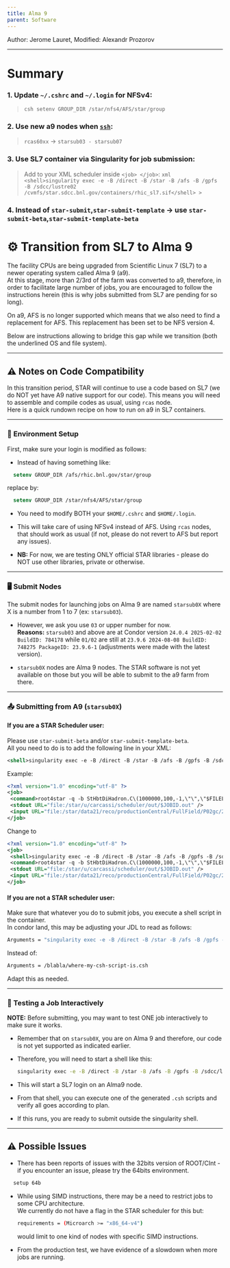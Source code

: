 ```yaml
---
title: Alma 9
parent: Software
---
```

Author: Jerome Lauret,
Modified: Alexandr Prozorov 

---

# Summary

 ### 1. Update `~/.cshrc` and `~/.login` for NFSv4:
 > ```csh setenv GROUP_DIR /star/nfs4/AFS/star/group ```

 ### 2. Use new a9 nodes when [`ssh`](/software/ssh): 
 > `rcas60xx` &rarr; `starsub03 - starsub07`

 ### 3. Use SL7 container via Singularity for job submission:
 > Add to your XML scheduler inside `<job> </job>`:
 > ```xml <shell>singularity exec -e -B /direct -B /star -B /afs -B /gpfs -B /sdcc/lustre02 /cvmfs/star.sdcc.bnl.gov/containers/rhic_sl7.sif</shell> > ```

 ### 4.  Instead of `star-submit`,`star-submit-template`  &rarr;  use `star-submit-beta`,`star-submit-template-beta`



# ⚙️ Transition from SL7 to Alma 9

The facility CPUs are being upgraded from Scientific Linux 7 (SL7) to a newer operating system called Alma 9 (a9).  
At this stage, more than 2/3rd of the farm was converted to a9, therefore, in order to facilitate large number of jobs, you are encouraged to follow the instructions herein (this is why jobs submitted from SL7 are pending for so long).  

On a9, AFS is no longer supported which means that we also need to find a replacement for AFS. This replacement has been set to be NFS version 4.

Below are instructions allowing to bridge this gap while we transition (both the underlined OS and file system).

---

## ⚠️ Notes on Code Compatibility

In this transition period, STAR will continue to use a code based on SL7 (we do NOT yet have A9 native support for our code). This means you will need to assemble and compile codes as usual, using `rcas` node.  
Here is a quick rundown recipe on how to run on a9 in SL7 containers.

---

### 🔧 Environment Setup

First, make sure your login is modified as follows:

- Instead of having something like:
```csh
  setenv GROUP_DIR /afs/rhic.bnl.gov/star/group
```
  replace by:  
```csh
  setenv GROUP_DIR /star/nfs4/AFS/star/group
```

- You need to modify BOTH your `$HOME/.cshrc` and `$HOME/.login`.

- This will take care of using NFSv4 instead of AFS. Using `rcas` nodes, that should work as usual (if not, please do not revert to AFS but report any issues).

- **NB:** For now, we are testing ONLY official STAR libraries - please do NOT use other libraries, private or otherwise.

---

### 🖥️ Submit Nodes

The submit nodes for launching jobs on Alma 9 are named `starsub0X` where X is a number from 1 to 7 (ex: `starsub03`).

- However, we ask you use `03` or upper number for now.  
  **Reasons:** `starsub03` and above are at Condor version `24.0.4 2025-02-02 BuildID: 784178` while `01/02` are still at `23.9.6 2024-08-08 BuildID: 748275 PackageID: 23.9.6-1` (adjustments were made with the latest version).

- `starsub0X` nodes are Alma 9 nodes. The STAR software is not yet available on those but you will be able to submit to the a9 farm from there.

---

### 📤 Submitting from A9 (`starsub0X`)

#### If you are a STAR Scheduler user:

Please use `star-submit-beta` and/or `star-submit-template-beta`.  
All you need to do is to add the following line in your XML:
```xml
<shell>singularity exec -e -B /direct -B /star -B /afs -B /gpfs -B /sdcc/lustre02 /cvmfs/star.sdcc.bnl.gov/containers/rhic_sl7.sif</shell>
```

Example:
```xml
<?xml version="1.0" encoding="utf-8" ?> 
<job>
 <command>root4star -q -b StHbtDiHadron.C\(1000000,100,-1,\"\",\"$FILELIST\"\)</command>
 <stdout URL="file:/star/u/carcassi/scheduler/out/$JOBID.out" />
 <input URL="file:/star/data21/reco/productionCentral/FullField/P02gc/2001/312/st_physics_2312011_raw_0017.MuDst.root" />
</job>
```

Change to 
```xml
<?xml version="1.0" encoding="utf-8" ?> 
<job>
 <shell>singularity exec -e -B /direct -B /star -B /afs -B /gpfs -B /sdcc/lustre02 /cvmfs/star.sdcc.bnl.gov/containers/rhic_sl7.sif</shell> <!-- highlight -->
 <command>root4star -q -b StHbtDiHadron.C\(1000000,100,-1,\"\",\"$FILELIST\"\)</command>
 <stdout URL="file:/star/u/carcassi/scheduler/out/$JOBID.out" />
 <input URL="file:/star/data21/reco/productionCentral/FullField/P02gc/2001/312/st_physics_2312011_raw_0017.MuDst.root" />
</job>
```










#### If you are not a STAR scheduler user:

Make sure that whatever you do to submit jobs, you execute a shell script in the container.  
In condor land, this may be adjusting your JDL to read as follows:

```bash
Arguments = "singularity exec -e -B /direct -B /star -B /afs -B /gpfs -B /sdcc/lustre02 /cvmfs/star.sdcc.bnl.gov/containers/rhic_sl7.sif /blabla/where-my-csh-script-is.csh"
```

Instead of:

```bash
Arguments = /blabla/where-my-csh-script-is.csh
```

Adapt this as needed.

---

### 🧪 Testing a Job Interactively

**NOTE:** Before submitting, you may want to test ONE job interactively to make sure it works.

- Remember that on `starsub0X`, you are on Alma 9 and therefore, our code is not yet supported as indicated earlier.

- Therefore, you will need to start a shell like this:
  ```bash
  singularity exec -e -B /direct -B /star -B /afs -B /gpfs -B /sdcc/lustre02 /cvmfs/star.sdcc.bnl.gov/containers/rhic_sl7.sif csh
  ```

- This will start a SL7 login on an Alma9 node.

- From that shell, you can execute one of the generated `.csh` scripts and verify all goes according to plan.

- If this runs, you are ready to submit outside the singularity shell.

---

## ⚠️ Possible Issues

- There has been reports of issues with the 32bits version of ROOT/CInt - if you encounter an issue, please try the 64bits environment.
  
```bash
  setup 64b
```

- While using SIMD instructions, there may be a need to restrict jobs to some CPU architecture.  
  We currently do not have a flag in the STAR scheduler for this but:

  ```bash
  requirements = (Microarch >= "x86_64-v4")
  ```

  would limit to one kind of nodes with specific SIMD instructions.

- From the production test, we have evidence of a slowdown when more jobs are running.
